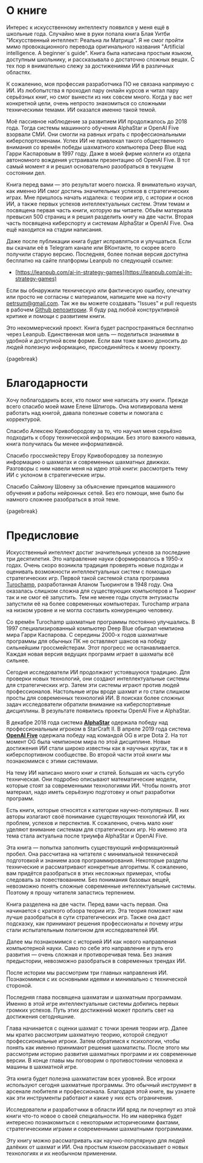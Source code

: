 # О книге

Интерес к искусственному интеллекту появился у меня ещё в школьные года. Случайно мне в руки попала книга Блая Уитби "Искусственный интеллект: Реальна ли Матрица". Я не смог пройти мимо провокационного перевода оригинального названия "Artificial intelligence. A beginner`s guide". Книга была написана простым языком, доступным школьнику, и рассказывала о достаточно сложных вещах. С тех пор я внимательно слежу за достижениями ИИ в различных областях.

К сожалению, моя профессия разработчика ПО не связана напрямую с ИИ. Из любопытства я проходил пару онлайн курсов и читал пару серьёзных книг, но смог вынести из них совсем много. Когда у вас нет конкретной цели, очень непросто знакомиться со сложными техническими темами. ИИ оказался именно такой темой.

Моё пассивное наблюдение за развитием ИИ продолжалось до 2018 года. Тогда системы машинного обучения AlphaStar и OpenAI Five взорвали СМИ. Они смогли на равных играть с профессиональными киберспортсменами. Успех ИИ не привлекал такого общественного внимания со времён победы шахматного компьютера Deep Blue над Гарри Каспаровым в 1997 году. Даже в моей фирме коллеги из отдела автономного вождения устраивали презентацию об OpenAI Five. В тот самый момент я и решил основательно разобраться в текущем состоянии дел.

Книга перед вами — это результат моего поиска. Я внимательно изучал, как именно ИИ смог достичь значительных успехов в стратегических играх. Мне пришлось начать издалека: с теории игр, с истории и основ ИИ, а также первых успехов интеллектуальных систем. Этим темам и посвящена первая часть книги, которую вы читаете. Объём материала превысил 500 страниц и я решил разделить книгу на две части. Вторая часть посвящена киберспорту и системам AlphaStar и OpenAI Five. Она ещё находится на стадии написания.

Даже после публикации книга будет исправляться и улучшаться. Если вы скачали её в Telegram канале или ВКонтакте, то скорее всего получили старую версию. Последняя, более полная версия доступна бесплатно на сайте платформы Leanpub по следующей ссылке:

* [https://leanpub.com/ai-in-strategy-games](https://leanpub.com/ai-in-strategy-games)

Если вы обнаружили техническую или фактическую ошибку, опечатку или просто не согласны с материалом, напишите мне на почту [petrsum@gmail.com](mailto:petrsum@gmail.com). Так же вы можете создавать "Issues" и pull requests в рабочем [Github репозитории](https://github.com/ellysh/ai-in-strategy-games). Я буду рад любой конструктивной критике и помощи с развитием книги.

Это некоммерческий проект. Книга будет распространяться бесплатно через Leanpub. Единственная моя цель — поделиться знаниями в удобной и доступной всем форме. Если вам тоже важно доносить до людей полезную информацию, присоединяйтесь к моему проекту.

{pagebreak}

# Благодарности

Хочу поблагодарить всех, кто помог мне написать эту книги. Прежде всего спасибо моей маме Елене Шпигорь. Она мотивировала меня работать над книгой, давала полезные советы и помогала с корректурой.

Спасибо Алексею Кривобородову за то, что научил меня серьёзно подходить к сбору технической информации. Без этого важного навыка, книга получилась бы менее информативной.

Спасибо гроссмейстеру Егору Кривобородову за полезную информацию о шахматах и современных шахматных движках. Разговоры с ним навели меня на идею этой книги: рассмотреть тему ИИ с уклоном в стратегические игры.

Спасибо Саймону Шовену за объяснение принципов машинного обучения и работы нейронных сетей. Без его помощи, мне было бы намного сложнее разобраться в этой теме.

{pagebreak}

# Предисловие

Искусственный интеллект достиг значительных успехов за последние три десятилетия. Это направление науки сформировалось в 1950-х годах. Очень скоро возникла традиция проверять новые подходы и оценивать возможности интеллектуальных систем с помощью стратегических игр. Первой такой системой стала программа [Turochamp](https://en.wikipedia.org/wiki/Turochamp), разработанная Аланом Тьюрингом в 1948 году. Она оказалась слишком сложна для существующих компьютеров и Тьюринг так и не смог её запустить. Тем не менее годы спустя энтузиасты запустили её на более современных компьютерах. Turochamp играла на низком уровне и не могла составить конкуренцию человеку.

Со времён Turochamp шахматные программы постоянно улучшались. В 1997 специализированный компьютер Deep Blue обыграл чемпиона мира Гарри Каспарова. С середины 2000-х годов шахматные программы для обычных ПК не оставляют шансов на победу сильнейшим гроссмейстерам. Этот прогресс не останавливается. Каждая новая версия ведущих программ играет в шахматы всё сильнее.

Сегодня исследователи ИИ продолжают устоявшуюся традицию. Для проверки новых технологий, они создают интеллектуальные системы для стратегических игр. Затем эти системы играют против людей профессионалов. Настольные игры вроде шахмат и го стали слишком просты для современных технологий ИИ. В поисках более сложных задач исследователи обратили внимание на киберспортивные дисциплины. В результате появились проекты OpenAI Five и AlphaStar.

В декабре 2018 года система [**AlphaStar**](https://en.wikipedia.org/wiki/AlphaStar_(software)) одержала победу над профессиональным игроком в StarCraft II. В апреле 2019 года система [**OpenAI Five**](https://en.wikipedia.org/wiki/OpenAI_Five) одержала победу над командой OG в игре Dota 2. На тот момент OG была чемпионом мира по этой дисциплине. Новые достижения ИИ стали широко известны как в научных кругах, так и в киберспортивном сообществе. Во второй части этой книги мы познакомимся с этими системами.

На тему ИИ написано много книг и статей. Большая их часть сугубо техническая. Они подробно описывают математические модели, которые стоят за современными технологиями ИИ. Чтобы понять этот материал, надо иметь серьёзную подготовку и опыт разработки программ.

Есть книги, которые относятся к категории научно-популярных. В них авторы излагают своё понимание существующих технологий ИИ, их проблем, успехов и перспектив. К сожалению, очень мало книг уделяют внимание системам для стратегических игр. Но именно эта тема стала актуальна после триумфа AlphaStar и OpenAI Five.

Эта книга — попытка заполнить существующий информационный пробел. Она рассчитана на читателя с минимальной технической подготовкой и знанием азов программирования. Некоторые разделы технические и рассматривают конкретные алгоритмы. К сожалению, вам придётся разобраться в этих несложных примерах, чтобы следовать за повествованием. Без понимания базовых вещей, невозможно понять сложные современные интеллектуальные системы. Поэтому я прошу читателя запастись терпением.

Книга разделена на две части. Перед вами часть первая. Она начинается с краткого обзора теории игр. Эта теория поможет нам лучше разобраться в сути стратегических игр. Также она даст подсказку, как принимают решения профессионалы и почему игры стали испытательным полигоном для исследователей ИИ.

Далее мы познакомимся с историей ИИ как нового направления компьютерной науки. Само по себе это направление и путь его развития — очень сложная и противоречивая тема. Без знания предыстории, невозможно разобраться в современных трендах ИИ.

После истории мы рассмотрим три главных направления ИИ. Познакомимся с их основными идеями и минимально с технической стороной.

Последняя глава посвящена шахматам и шахматным программам. Именно в этой игре интеллектуальные системы добились первых громких успехов. Путь этих достижений может пролить свет на достижения сегодняшние.

Глава начинается с оценки шахмат с точки зрения теории игр. Далее мы кратко рассмотрим шахматную теорию, которой следуют профессиональные игроки. Затем обратимся к психологии, чтобы понять как именно принимают решения шахматисты. После этого мы рассмотрим историю развития шахматных программ и их современные версии. В конце главы мы поговорим о противостоянии человека и машины в шахматной игре.

Эта книга будет полезна шахматистам всех уровней. Все игроки используют сегодня шахматные программы. Это обычный инструмент в арсенале любителя и профессионала. Благодаря этой книге, вы узнаете как эти инструменты работают и какие у них есть ограничения.

Исследователи и разработчики в области ИИ вряд ли почерпнут из этой книги что-то новое о своей специальности. Но им наверняка будет интересно познакомиться с некоторыми историческими фактами, стратегическими играми и современными шахматными программами.

Эту книгу можно рассматривать как научно-популярную для людей далёких от шахмат и ИИ. Она простым языком рассказывает о новых технологиях и их необычном применении.
